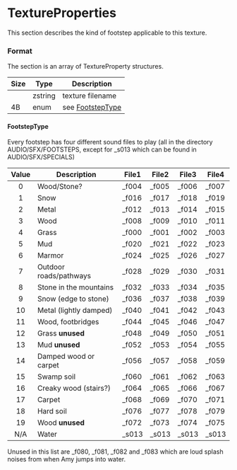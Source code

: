 # TextureProperties

This section describes the kind of footstep applicable to this texture.

### Format

The section is an array of TextureProperty structures.

| Size | Type  | Description |
|------|-------|-------------|
|      |zstring| texture filename |
|  4B  | enum  | see [FootstepType](#footsteptype)|

#### FootstepType

Every footstep has four different sound files to play (all in the directory AUDIO/SFX/FOOTSTEPS, except for _s013 which can be found in AUDIO/SFX/SPECIALS)

| Value |       Description      | File1 | File2 | File3 | File4 |
|:-----:|------------------------|-------|-------|-------|-------|
|   0   | Wood/Stone?            | _f004 | _f005 | _f006 | _f007 |
|   1   | Snow                   | _f016 | _f017 | _f018 | _f019 |
|   2   | Metal                  | _f012 | _f013 | _f014 | _f015 |
|   3   | Wood                   | _f008 | _f009 | _f010 | _f011 |
|   4   | Grass                  | _f000 | _f001 | _f002 | _f003 |
|   5   | Mud                    | _f020 | _f021 | _f022 | _f023 |
|   6   | Marmor                 | _f024 | _f025 | _f026 | _f027 |
|   7   | Outdoor roads/pathways | _f028 | _f029 | _f030 | _f031 |
|   8   | Stone in the mountains | _f032 | _f033 | _f034 | _f035 |
|   9   | Snow (edge to stone)   | _f036 | _f037 | _f038 | _f039 |
|  10   | Metal (lightly damped) | _f040 | _f041 | _f042 | _f043 |
|  11   | Wood, footbridges      | _f044 | _f045 | _f046 | _f047 |
|  12   | Grass __unused__       | _f048 | _f049 | _f050 | _f051 |
|  13   | Mud __unused__         | _f052 | _f053 | _f054 | _f055 |
|  14   | Damped wood or carpet  | _f056 | _f057 | _f058 | _f059 |
|  15   | Swamp soil             | _f060 | _f061 | _f062 | _f063 |
|  16   | Creaky wood (stairs?)  | _f064 | _f065 | _f066 | _f067 |
|  17   | Carpet                 | _f068 | _f069 | _f070 | _f071 |
|  18   | Hard soil              | _f076 | _f077 | _f078 | _f079 |
|  19   | Wood __unused__        | _f072 | _f073 | _f074 | _f075 |
|  N/A  | Water                  | _s013 | _s013 | _s013 | _s013 |

Unused in this list are _f080, _f081, _f082 and _f083 which are loud splash noises from when Amy jumps into water.
